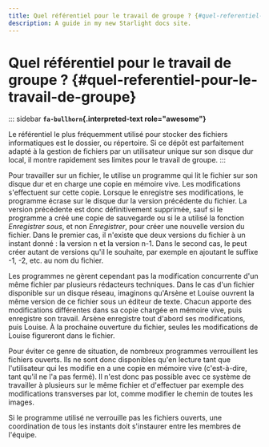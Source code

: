 ```yaml
---
title: Quel référentiel pour le travail de groupe ? {#quel-referentiel-pour-le-travail-de-groupe}
description: A guide in my new Starlight docs site.
---
```

# Quel référentiel pour le travail de groupe ? {#quel-referentiel-pour-le-travail-de-groupe}

::: sidebar
**`fa-bullhorn`{.interpreted-text role="awesome"}**

Le référentiel le plus fréquemment utilisé pour stocker des fichiers
informatiques est le dossier, ou répertoire. Si ce dépôt est
parfaitement adapté à la gestion de fichiers par un utilisateur unique
sur son disque dur local, il montre rapidement ses limites pour le
travail de groupe.
:::

Pour travailler sur un fichier, le utilise un programme qui lit le
fichier sur son disque dur et en charge une copie en mémoire vive. Les
modifications s\'effectuent sur cette copie. Lorsque le enregistre ses
modifications, le programme écrase sur le disque dur la version
précédente du fichier. La version précédente est donc définitivement
supprimée, sauf si le programme a créé une copie de sauvegarde ou si le
a utilisé la fonction *Enregistrer sous*, et non *Enregistrer*, pour
créer une nouvelle version du fichier. Dans le premier cas, il n\'existe
que deux versions du fichier à un instant donné : la version n et la
version n-1. Dans le second cas, le peut créer autant de versions qu\'il
le souhaite, par exemple en ajoutant le suffixe -1, -2, etc. au nom du
fichier.

Les programmes ne gèrent cependant pas la modification concurrente d\'un
même fichier par plusieurs rédacteurs techniques. Dans le cas d\'un
fichier disponible sur un disque réseau, imaginons qu\'Arsène et Louise
ouvrent la même version de ce fichier sous un éditeur de texte. Chacun
apporte des modifications différentes dans sa copie chargée en mémoire
vive, puis enregistre son travail. Arsène enregistre tout d\'abord ses
modifications, puis Louise. À la prochaine ouverture du fichier, seules
les modifications de Louise figureront dans le fichier.

Pour éviter ce genre de situation, de nombreux programmes verrouillent
les fichiers ouverts. Ils ne sont donc disponibles qu\'en lecture tant
que l\'utilisateur qui les modifie en a une copie en mémoire vive
(c\'est-à-dire, tant qu\'il ne l\'a pas fermé). Il n\'est donc pas
possible avec ce système de travailler à plusieurs sur le même fichier
et d\'effectuer par exemple des modifications transverses par lot, comme
modifier le chemin de toutes les images.

Si le programme utilisé ne verrouille pas les fichiers ouverts, une
coordination de tous les instants doit s\'instaurer entre les membres de
l\'équipe.
